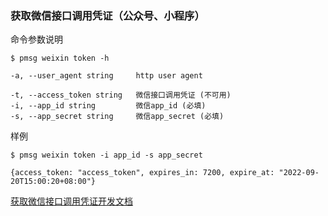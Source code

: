 ### 获取微信接口调用凭证（公众号、小程序）

命令参数说明

```text
$ pmsg weixin token -h

-a, --user_agent string     http user agent

-t, --access_token string   微信接口调用凭证 (不可用)
-i, --app_id string         微信app_id (必填)
-s, --app_secret string     微信app_secret (必填)
```

样例

```shell
$ pmsg weixin token -i app_id -s app_secret

{access_token: "access_token", expires_in: 7200, expire_at: "2022-09-20T15:00:20+08:00"}
```

[获取微信接口调用凭证开发文档](https://developers.weixin.qq.com/doc/offiaccount/Basic_Information/Get_access_token.html)